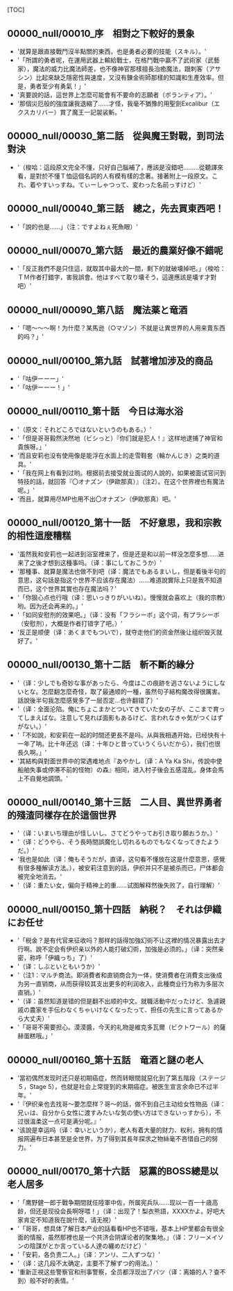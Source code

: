 # 

[TOC]

## 00000_null/00010_序　相對之下較好的景象

- '就算是跟直接戰鬥沒半點關的東西，也是勇者必要的技能（スキル）。'
- '「所謂的勇者呢，在運用武器上輸給戰士，在格鬥戰中贏不了武術家（武藝家），魔法的威力比魔法師差，也不像神官那樣擅長治癒魔法，跟刺客（アサシン）比起來缺乏隱密性與速度，又沒有錬金術師那樣的知識和生產效率。但是，勇者至少有勇氣！」'
- '真要說的話，這世界上怎麼可能會有不要命的志願者（ボランティア）。'
- '那個災厄般的強度讓我退縮了……才怪，我毫不猶豫的用聖劍Excalibur（エクスカリバー）賞了魔王一記袈裟斬。'


## 00000_null/00030_第二話　從與魔王對戰，到司法對決

- '（梭哈：這段原文完全不懂，只好自己腦補了，應該是沒錯吧………從聽譯來看，是對於不懂Ｔ恤這個名詞的人有模有樣的念著。接著附上一段原文。これ、着やすいっすね。てぃーしゃつって、変わった名前っすけど）'


## 00000_null/00040_第三話　總之，先去買東西吧！

- '「說的也是……」（注：ですよねぇ死魚眼）'


## 00000_null/00070_第六話　最近的農業好像不錯呢

- '「反正我們不是只住這，就取其中最大的一間，剩下的就破壊掉吧。」（梭哈：ＴＭ作者打錯字，害我誤會。他はすべて取り壊そう，這邊應該是壊す才對吧）'


## 00000_null/00090_第八話　魔法薬と竜酒

- '「嗯～～～啊！为什麼？某馬逊（○マゾン）不就是让異世界的人用来賣东西的吗？」'


## 00000_null/00100_第九話　試著增加涉及的商品

- '「咕伊ーーー」'
- '「咕伊ーーー！」'


## 00000_null/00110_第十話　今日は海水浴

- '（原文：それどころではないというのもある。）'
- '「但是哥哥毅然決然地（ビシっと）『你们就是犯人！』这样地逮捕了神官和貴族呀。」'
- '而且安莉也没有使用像是能浮在水面上的走雪鞋套（輪かんじき）之类的道具。'
- '「我在网上有看到过哟。根据前去接受就业面试的人說的，如果被面试官问到特技的話，就回答『〇オナズン（伊歐那真）』（注2）。在这个世界裡也有魔法呢。」'
- '而且，就算用尽MP也用不出〇オナズン（伊歐那真）吧。'


## 00000_null/00120_第十一話　不好意思，我和宗教的相性這麼糟糕

- '虽然我和安莉也一起进到浴室裡来了，但是还是和以前一样没怎麼多想……进来了之後才想到这種事吗。（译：事にしておこうか）'
- '那種事、就算是魔法也做不到吧（译：魔法でもあるまいし，但是看後半句的意思，这句話是指这个世界不应该存在魔法）……难道說實际上只是我不知道而已，这个世界其實也存在魔法吗？'
- '「你狠心点也行哦（译：思いっきりがいいね）。慢慢就会喜欢上（我的宗教）哟。因为还会再来的。」'
- '「如同安慰剂的效果吧。」（译：没有「フラシーボ」这个词，有プラシーボ（安慰剂），大概是作者打错字了吧。）'
- '反正是顺便（译：あくまでもついで），就夺走他们的资金然後让组织毁灭就好了。'


## 00000_null/00130_第十二話　斬不斷的緣分

- '（译：少しでも奇妙な事があったら、今度はこの痕跡を逃さないようにしないとな。怎麼翻怎麼奇怪，取了最通顺的一種，虽然句子結构魔改得很厲害。話說後半句我怎麼感覺多了一层否定…也许翻错了）'
- '（译：全面沦陷。俺にちょこまかとついてきていた女の子が、ここまで育ってしまえばな。注意して見れば面影もあるけど、言われなきゃ気がつくはずがない。）'
- '「不如說，和安莉在一起的时間还更長不是吗。从與我相遇开始，已经快有十一年了呐。比十年还远（译：十年ひと昔っていうくらいだから），我们也很長久啊。」'
- '其結构與對面世界中的常遇难地点『あやかし（译：A Ya Ka Shi，传說中使船舶失事或停滞不前的怪物）の森』相同，进入村子後会五感混乱，身体会馬上不自覺地調頭。'


## 00000_null/00140_第十三話　二人目、異世界勇者的殘渣同樣存在於這個世界

- '（译：いまいち理由が怪しいし、さてどうやってお引き取り願おうか。）'
- '（译：どうやら、そう長時間誤魔化し切れるものでもなくなってきたようだ。）'
- '我也是如此（译：俺もそうだが，直译，这句看不懂放在这是什麼意思，感覺有很多種解读方法。），被安莉注意到的話，伊织并只不是被杀而已，尸体都会被完全地消去。'
- '（译：重たい女，偏向于精神上的重……试图解释然後失败了，自行理解）'


## 00000_null/00150_第十四話　納税？　それは伊織にお任せ

- '「税金？是有代官来征收吗？那样的話得加強幻術不让这裡的情况暴露出去才行啊。說不定会有伊织亲以外的人能打破幻術，加強是必须的。」（译：突然亲密，称呼「伊織っち」了）'
- '（译：しぶといともいうか）'
- '（注1：マルチ商法。即消費者和直销商合为一体，使消費者在消費支出後成为另一直销商，从而获得较其支出更多的利润收入，此種商业行为称为多层次直销。）'
- '（译：虽然知道是错的但是翻不出顺的中文。就職活動中だったけど、急遽親戚の農家を手伝わなくちゃいけなくなったって、担任の先生に言ってあるから大丈夫）'
- '「哥哥不需要担心。漠漠醬，今天的礼物是維克多瓦爾（ビクトワール）的薩赫蛋糕哦。」'


## 00000_null/00160_第十五話　竜酒と謎の老人

- '當初偶然发现时还只是初期癌症，然而转眼間就惡化到了第五階段（ステージ５，Stage 5），也就是社会上常提到的末期癌症。被医生宣言余命已不过半年。'
- '『伊织亲也去找哥～要怎麼样？哥～的話，做不到自己主动给女性物品（译：兄ぃは、自分から女性に渡すみたいな気の使い方はできないっすから），不过很溫柔这一点可是满分呢。』'
- '该說是幸运吗（译：幸いというか），老人有着大量的财力、权利，拥有的情报网遍布日本甚至是全世界，为了得到其長年探求之物絲毫不吝惜自己的努力。'


## 00000_null/00170_第十六話　惡黨的BOSS總是以老人居多

- '「鹰野健一郎于戰争期間就任陸軍中佐，所属宪兵队……现以一百一十歳高龄，但还是现役会長啊呀喂！」（译：出现了！梨衣熊語，XXXXかよ。好吧大家肯定不知道我在說什麼，请无視）'
- '「哥哥，想具体了解日本产业的話看看HP也不错哦，基本上HP里都会有很全面的情报，虽然那裡也是一个共济会阴谋论者的聚集地。」（译：フリーメイソンの陰謀がとか言っている人達の纏めだけど）'
- '「安莉，各负责二人。」（译：アンリ、二人ずつな）'
- '（译：这几段不太确定，主要不了解ずつ的用法。）'
- '重新正視这些警察官和刑事警察，全员都浮现出了バツ（译：离婚的人？查不到）般不好的表情。'
